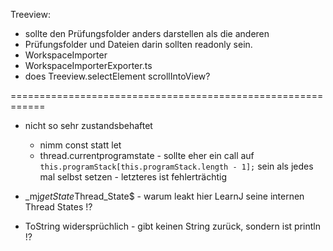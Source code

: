Treeview:
  * sollte den Prüfungsfolder anders darstellen als die anderen 
  * Prüfungsfolder und Dateien darin sollten readonly sein.
  * WorkspaceImporter
  * WorkspaceImporterExporter.ts
  * does Treeview.selectElement scrollIntoView?


============================================================
* nicht so sehr zustandsbehaftet
    * nimm const statt let
    * thread.currentprogramstate - sollte eher ein call auf `this.programStack[this.programStack.length - 1];`
      sein als jedes mal selbst setzen - letzteres ist fehlerträchtig


* _mj$getState$Thread_State$ - warum leakt hier LearnJ seine internen Thread States !?


* ToString widersprüchlich - gibt keinen String zurück, sondern ist println !?


